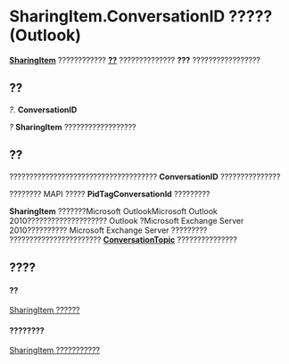 
# SharingItem.ConversationID ????? (Outlook)

 **[SharingItem](63dd3451-44f3-7cc4-c6e2-7dad5835a7d2.md)** ???????????? **[??](2705d38a-ebc0-e5a7-208b-ffe1f5446b1b.md)** ?????????????? **???** ?????????????????


## ??

 _?_. **ConversationID**

 _?_ **SharingItem** ??????????????????


## ??

????????????????????????????????????? **ConversationID** ???????????????

???????? MAPI ????? **PidTagConversationId** ?????????

 **SharingItem** ???????Microsoft OutlookMicrosoft Outlook 2010???????????????????? Outlook ?Microsoft Exchange Server 2010?????????? Microsoft Exchange Server ????????? ??????????????????????? **[ConversationTopic](dc46a62a-2259-80a8-3abf-ce214d9c911b.md)** ???????????????


## ????


#### ??


[SharingItem ??????](63dd3451-44f3-7cc4-c6e2-7dad5835a7d2.md)
#### ????????


[SharingItem ???????????](http://msdn.microsoft.com/library/719ad60e-2242-2c54-778f-006b61690389%28Office.15%29.aspx)